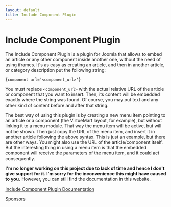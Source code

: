 ```yaml
---
layout: default
title: Include Component Plugin
---
```


# Include Component Plugin

The Include Component Plugin is a plugin for Joomla that allows to embed an article or any other component inside another one, without the need of using iframes. It's as easy as creating an article, and then in another article, or category description put the following string:

```
{component url='<component_url>'}
```

You must replace `<component_url>` with the actual relative URL of the article or component that you want to insert. Then, its content will be embedded exactly where the string was found. Of course, you may put text and any other kind of content before and after that string.

The best way of using this plugin is by creating a new menu item pointing to an article or a component (the VirtueMart layout, for example), but without linking it to a menu module. That way the menu item will be active, but will not be shown. Then just copy the URL of the menu item, and insert it in another article following the above syntax. This is just an example, but there are other ways. You might also use the URL of the article/component itself. But the interesting thing in using a menu item is that the embedded component will receive the parameters of the menu item, and it could act consequently.

**I'm no longer working on this project due to lack of time and hence I don't give support for it. I'm sorry for the inconvenience this might have caused to you.** However, you can still find the documentation in this website.

[Include Component Plugin Documentation](doc.html)

[Sponsors](sponsors.html)

